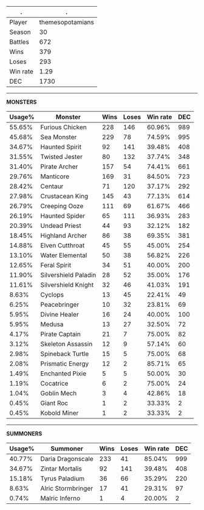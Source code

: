 .|.
|-|-
Player|themesopotamians
Season|30
Battles|672
Wins|379
Loses|293
Win rate|1.29
DEC|1730

---
**MONSTERS**

Usage%|Monster|Wins|Loses|Win rate|DEC|
-|-|-|-|-|-|
55.65%|Furious Chicken|228|146|60.96%|989|
45.68%|Sea Monster|229|78|74.59%|995|
34.67%|Haunted Spirit|92|141|39.48%|408|
31.55%|Twisted Jester|80|132|37.74%|348|
31.40%|Pirate Archer|157|54|74.41%|661|
29.76%|Manticore|169|31|84.50%|723|
28.42%|Centaur|71|120|37.17%|292|
27.98%|Crustacean King|145|43|77.13%|614|
26.79%|Creeping Ooze|111|69|61.67%|466|
26.19%|Haunted Spider|65|111|36.93%|283|
20.39%|Undead Priest|44|93|32.12%|182|
18.45%|Highland Archer|86|38|69.35%|381|
14.88%|Elven Cutthroat|45|55|45.00%|254|
13.10%|Water Elemental|50|38|56.82%|226|
12.65%|Feral Spirit|34|51|40.00%|200|
11.90%|Silvershield Paladin|28|52|35.00%|176|
11.61%|Silvershield Knight|32|46|41.03%|191|
8.63%|Cyclops|13|45|22.41%|49|
6.25%|Peacebringer|10|32|23.81%|69|
5.95%|Divine Healer|16|24|40.00%|100|
5.95%|Medusa|13|27|32.50%|72|
4.17%|Pirate Captain|21|7|75.00%|82|
3.12%|Skeleton Assassin|12|9|57.14%|60|
2.98%|Spineback Turtle|15|5|75.00%|68|
2.08%|Prismatic Energy|12|2|85.71%|65|
1.49%|Enchanted Pixie|5|5|50.00%|30|
1.19%|Cocatrice|6|2|75.00%|24|
1.04%|Goblin Mech|3|4|42.86%|18|
0.45%|Giant Roc|1|2|33.33%|2|
0.45%|Kobold Miner|1|2|33.33%|2|

---
**SUMMONERS**

Usage%|Summoner|Wins|Loses|Win rate|DEC|
-|-|-|-|-|-|
40.77%|Daria Dragonscale|233|41|85.04%|999|
34.67%|Zintar Mortalis|92|141|39.48%|408|
15.18%|Tyrus Paladium|36|66|35.29%|220|
8.63%|Alric Stormbringer|17|41|29.31%|97|
0.74%|Malric Inferno|1|4|20.00%|2|
